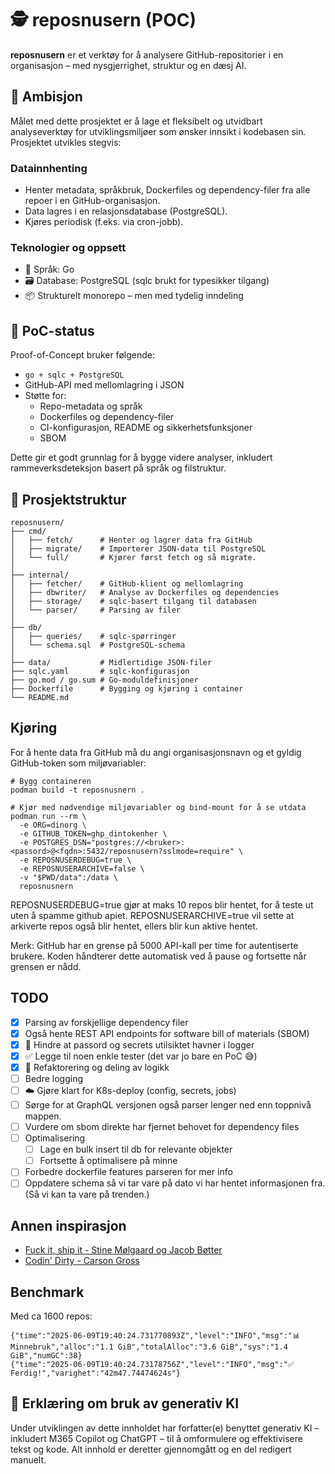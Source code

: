 # 🕵️ reposnusern (POC)

**reposnusern** er et verktøy for å analysere GitHub-repositorier i en organisasjon – med nysgjerrighet, struktur og en dæsj AI.

## 🎯 Ambisjon

Målet med dette prosjektet er å lage et fleksibelt og utvidbart analyseverktøy for utviklingsmiljøer som ønsker innsikt i kodebasen sin. Prosjektet utvikles stegvis:

### Datainnhenting

- Henter metadata, språkbruk, Dockerfiles og dependency-filer fra alle repoer i en GitHub-organisasjon.
- Data lagres i en relasjonsdatabase (PostgreSQL).
- Kjøres periodisk (f.eks. via cron-jobb).

### Teknologier og oppsett

- 🧠 Språk: Go
- 🗃️ Database: PostgreSQL (sqlc brukt for typesikker tilgang)
- 📦 Strukturelt monorepo – men med tydelig inndeling

## 🧪 PoC-status

Proof-of-Concept bruker følgende:
- `go + sqlc + PostgreSQL` 
- GitHub-API med mellomlagring i JSON
- Støtte for:
  - Repo-metadata og språk
  - Dockerfiles og dependency-filer
  - CI-konfigurasjon, README og sikkerhetsfunksjoner
  - SBOM

Dette gir et godt grunnlag for å bygge videre analyser, inkludert rammeverksdeteksjon basert på språk og filstruktur.


## 📁 Prosjektstruktur
```
reposnusern/
├── cmd/
│   ├── fetch/      # Henter og lagrer data fra GitHub
│   ├── migrate/    # Importerer JSON-data til PostgreSQL
│   └── full/       # Kjører først fetch og så migrate.
│
├── internal/
│   ├── fetcher/    # GitHub-klient og mellomlagring
│   ├── dbwriter/   # Analyse av Dockerfiles og dependencies
│   ├── storage/    # sqlc-basert tilgang til databasen
│   └── parser/     # Parsing av filer
│
├── db/
│   ├── queries/    # sqlc-spørringer
│   └── schema.sql  # PostgreSQL-schema
│
├── data/           # Midlertidige JSON-filer
├── sqlc.yaml       # sqlc-konfigurasjon
├── go.mod / go.sum # Go-moduldefinisjoner
├── Dockerfile      # Bygging og kjøring i container
└── README.md
```

## Kjøring

For å hente data fra GitHub må du angi organisasjonsnavn og et gyldig GitHub-token som miljøvariabler:

```
# Bygg containeren
podman build -t reposnusnern .

# Kjør med nødvendige miljøvariabler og bind-mount for å se utdata
podman run --rm \
  -e ORG=dinorg \
  -e GITHUB_TOKEN=ghp_dintokenher \
  -e POSTGRES_DSN="postgres://<bruker>:<passord>@<fqdn>:5432/reposnusern?sslmode=require" \
  -e REPOSNUSERDEBUG=true \
  -e REPOSNUSERARCHIVE=false \
  -v "$PWD/data":/data \
  reposnusnern

```

REPOSNUSERDEBUG=true gjør at maks 10 repos blir hentet, for å teste ut uten å spamme github apiet.
REPOSNUSERARCHIVE=true vil sette at arkiverte repos også blir hentet, ellers blir kun aktive hentet.

Merk: GitHub har en grense på 5000 API-kall per time for autentiserte brukere. Koden håndterer dette automatisk ved å pause og fortsette når grensen er nådd.

## TODO

- [x] Parsing av forskjellige dependency filer
- [x] Også hente REST API endpoints for software bill of materials (SBOM)
- [x] 🔐 Hindre at passord og secrets utilsiktet havner i logger
- [x] ✅ Legge til noen enkle tester (det var jo bare en PoC 😅)
- [x] 🧹 Refaktorering og deling av logikk
- [ ] Bedre logging
- [ ] ☁️ Gjøre klart for K8s-deploy (config, secrets, jobs)
- [ ] Sørge for at GraphQL versjonen også parser lenger ned enn toppnivå mappen.
- [ ] Vurdere om sbom direkte har fjernet behovet for dependency files
- [ ] Optimalisering
  - [ ] Lage en bulk insert til db for relevante objekter
  - [ ] Fortsette å optimalisere på minne
- [ ] Forbedre dockerfile features parseren for mer info
- [ ] Oppdatere schema så vi tar vare på dato vi har hentet informasjonen fra. (Så vi kan ta vare på trenden.)

## Annen inspirasjon
 - [Fuck it, ship it - Stine Mølgaard og Jacob Bøtter](https://fuckitshipit.dk/)
 - [Codin' Dirty - Carson Gross](https://htmx.org/essays/codin-dirty/)

## Benchmark
Med ca 1600 repos:

```
{"time":"2025-06-09T19:40:24.731770893Z","level":"INFO","msg":"📊 Minnebruk","alloc":"1.1 GiB","totalAlloc":"3.6 GiB","sys":"1.4 GiB","numGC":38}
{"time":"2025-06-09T19:40:24.73178756Z","level":"INFO","msg":"✅ Ferdig!","varighet":"42m47.74474624s"}
```

## 🤖 Erklæring om bruk av generativ KI

Under utviklingen av dette innholdet har forfatter(e) benyttet generativ KI – inkludert M365 Copilot og ChatGPT – til å omformulere og effektivisere tekst og kode. Alt innhold er deretter gjennomgått og en del redigert manuelt. 
